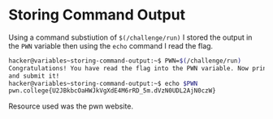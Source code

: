 # Storing Command Output
Using a command substiution of `$(/challenge/run)` I stored the output in the `PWN` variable then using the `echo` command I read the flag.
```bash
hacker@variables~storing-command-output:~$ PWN=$(/challenge/run)
Congratulations! You have read the flag into the PWN variable. Now print it out
and submit it!
hacker@variables~storing-command-output:~$ echo $PWN
pwn.college{U2JBkbcOaHWJkVgXdE4M6rRD_5m.dVzN0UDL2AjN0czW}
```
Resource used was the pwn website.

